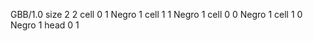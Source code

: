 <gs-board without-header> GBB/1.0
size 2 2
cell 0 1 Negro 1 
cell 1 1 Negro 1 
cell 0 0 Negro 1 
cell 1 0 Negro 1 
head 0 1 </gs-board>